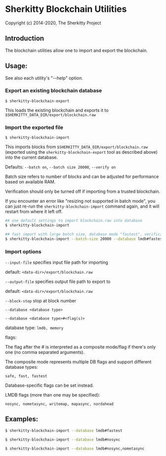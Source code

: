 # Sherkitty Blockchain Utilities

Copyright (c) 2014-2020, The Sherkitty Project

## Introduction

The blockchain utilities allow one to import and export the blockchain.

## Usage:

See also each utility's "--help" option.

### Export an existing blockchain database

`$ sherkitty-blockchain-export`

This loads the existing blockchain and exports it to `$SHERKITTY_DATA_DIR/export/blockchain.raw`

### Import the exported file

`$ sherkitty-blockchain-import`

This imports blocks from `$SHERKITTY_DATA_DIR/export/blockchain.raw` (exported using the
`sherkitty-blockchain-export` tool as described above) into the current database.

Defaults: `--batch on`, `--batch size 20000`, `--verify on`

Batch size refers to number of blocks and can be adjusted for performance based on available RAM.

Verification should only be turned off if importing from a trusted blockchain.

If you encounter an error like "resizing not supported in batch mode", you can just re-run
the `sherkitty-blockchain-import` command again, and it will restart from where it left off.

```bash
## use default settings to import blockchain.raw into database
$ sherkitty-blockchain-import

## fast import with large batch size, database mode "fastest", verification off
$ sherkitty-blockchain-import --batch-size 20000 --database lmdb#fastest --verify off

```

### Import options

`--input-file`
specifies input file path for importing

default: `<data-dir>/export/blockchain.raw`

`--output-file`
specifies output file path to export to

default: `<data-dir>/export/blockchain.raw`

`--block-stop`
stop at block number

`--database <database type>`

`--database <database type>#<flag(s)>`

database type: `lmdb, memory`

flags:

The flag after the # is interpreted as a composite mode/flag if there's only
one (no comma separated arguments).

The composite mode represents multiple DB flags and support different database types:

`safe, fast, fastest`

Database-specific flags can be set instead.

LMDB flags (more than one may be specified):

`nosync, nometasync, writemap, mapasync, nordahead`

## Examples:

```bash
$ sherkitty-blockchain-import --database lmdb#fastest

$ sherkitty-blockchain-import --database lmdb#nosync

$ sherkitty-blockchain-import --database lmdb#nosync,nometasync
```
